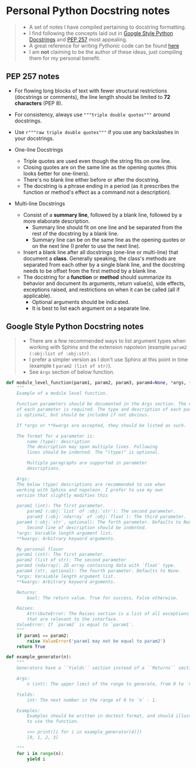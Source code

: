 # Personal Python Docstring notes
> - A set of notes I have compiled pertaining to docstring formatting.
> - I find following the concepts laid out in [Google Style Python Docstrings](https://sphinxcontrib-napoleon.readthedocs.io/en/latest/example_google.html) and [PEP 257](https://www.python.org/dev/peps/pep-0257/) most appealing.
> - A great reference for writing _Pythonic_ code can be found [here](https://gist.github.com/sloria/7001839)
> - I am __not__ claiming to be the author of these ideas, just compiling them for my personal benefit. 

## PEP 257 notes
- For flowing long blocks of text with fewer structural restrictions (docstrings or comments), the line length should be limited to __72 characters__ (PEP 8).

- For consistency, always use `"""triple double quotes"""` around docstrings.

- Use `r"""raw triple double quotes"""` if you use any backslashes in your docstrings.

- One-line Docstrings
    - Triple quotes are used even though the string fits on one line.
    - Closing quotes are on the same line as the opening quotes (this looks better for one-liners).
    - There's no blank line either before or after the docstring.
    - The docstring is a phrase ending in a period (as it prescribes the function or method's effect as a command not a description).

- Multi-line Docstrings
    - Consist of a __summary line__, followed by a blank line, followed by a more elaborate description.
        - Summary line should fit on one line and be separated from the rest of the docstring by a blank line.
        - Summary line can be on the same line as the opening quotes or on the next line (I prefer to use the next line).
    - Insert a blank line after all docstrings (one-line or multi-line) that document a __class__. Generally speaking, the class's methods are separated from each
  other by a single blank line, and the docstring needs to be offset from the first method by a blank line.
    - The docstring for a __function__ or __method__ should summarize its behavior and document its arguments, return value(s), side effects, exceptions raised,
  and restrictions on when it can be called (all if applicable).
        -  Optional arguments should be indicated.
        -  It is best to list each argument on a separate line.
 

## Google Style Python Docstring notes
> - There are a few recommended ways to list argument types when working with Sphinx and the extension napoleon (example `param2 (:obj:list of :obj:str)`.
> - I prefer a simpler version as I don't use Sphinx at this point in time (example t `param2 (list of str)`).
> - See `Args` section of below function.

```python
def module_level_function(param1, param2, param3, param4=None, *args, **kwargs):
    """
    Example of a module level function.

    Function parameters should be documented in the Args section. The name
    of each parameter is required. The type and description of each parameter
    is optional, but should be included if not obvious.

    If *args or **kwargs are accepted, they should be listed as such.

    The format for a parameter is:
    	name (type): description
	    The description may span multiple lines. Following
	    lines should be indented. The "(type)" is optional.

	    Multiple paragraphs are supported in parameter
	    descriptions.

    Args:
	The below (type) descriptions are recommended to use when
	working with Sphinx and napoleon. I prefer to use my own
	version that slightly modifies this

	param1 (int): The first parameter.
        param2 (:obj:`list` of :obj:`str`): The second parameter.
        param3 (:obj:`ndarray` of :obj:`float`): The third parameter.
	param4 (:obj:`str`, optional): The forth parameter. Defaults to None.
	    Second line of description should be indented.
	*args: Variable length argument list.
	**kwargs: Arbitrary keyword arguments.

	My personal flavor
	param1 (int): The first parameter.
	param2 (list of str): The second parameter
	param3 (ndarray): 2D array containing data with `float` type.
	param4 (str, optional): The fourth parameter. Defaults to None.
	*args: Varaiable length argument list.
	**kwargs: Arbitrary keyword arguments.

    Returns:
    	bool: The return value. True for success, False otherwise.

    Raises:
        AttributeError: The Raises section is a list of all exceptions
	    that are relevant to the interface.
	ValueError: If `param2` is equal to `param1`.
    """
    if param1 == param2:
        raise ValueError('param1 may not be equal to param2')
    return True
``` 

```python
def example_generator(n):
    """
    Generators have a ``Yields`` section instead of a ``Returns`` section.

    Args:
        n (int): The upper limit of the range to generate, from 0 to `n` - 1.

    Yields:
        int: The next number in the range of 0 to `n` - 1.

    Examples:
        Examples should be written in doctest format, and should illustrate how
        to use the function.

        >>> print([i for i in example_generator(4)])
        [0, 1, 2, 3]

    """
    for i in range(n):
        yield i
```
